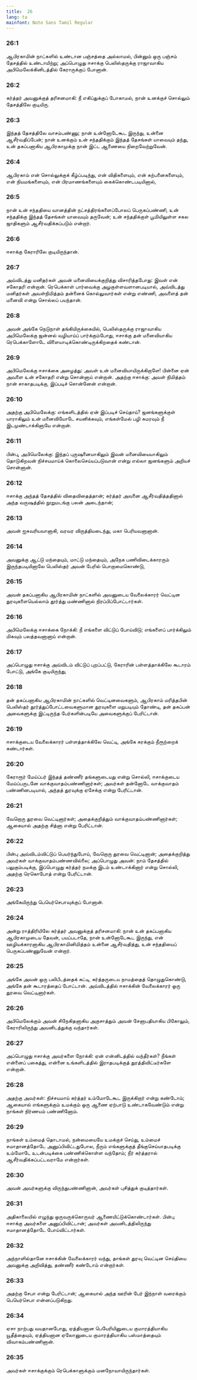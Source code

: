 ```yaml
---
title:  26
lang: ta
mainfont: Noto Sans Tamil Regular
---
```


###  26:1

ஆபிரகாமின் நாட்களில் உண்டான பஞ்சத்தை அல்லாமல், பின்னும் ஒரு பஞ்சம் தேசத்தில் உண்டாயிற்று; அப்பொழுது ஈசாக்கு பெலிஸ்தருக்கு ராஜாவாகிய அபிமெலேக்கினிடத்தில் கேராருக்குப் போனான்.

###  26:2

கர்த்தர் அவனுக்குத் தரிசனமாகி: நீ எகிப்துக்குப் போகாமல், நான் உனக்குச் சொல்லும் தேசத்திலே குடியிரு.

###  26:3

இந்தத் தேசத்திலே வாசம்பண்ணு; நான் உன்னோடேகூட இருந்து, உன்னை ஆசீர்வதிப்பேன்; நான் உனக்கும் உன் சந்ததிக்கும் இந்தத் தேசங்கள் யாவையும் தந்து, உன் தகப்பனாகிய ஆபிரகாமுக்கு நான் இட்ட ஆணையை நிறைவேற்றுவேன்.

###  26:4

ஆபிரகாம் என் சொல்லுக்குக் கீழ்ப்படிந்து, என் விதிகளையும், என் கற்பனைகளையும், என் நியமங்களையும், என் பிரமாணங்களையும் கைக்கொண்டபடியினால்,

###  26:5

நான் உன் சந்ததியை வானத்தின் நட்சத்திரங்களைப்போலப் பெருகப்பண்ணி, உன் சந்ததிக்கு இந்தத் தேசங்கள் யாவையும் தருவேன்; உன் சந்ததிக்குள் பூமியிலுள்ள சகல ஜாதிகளும் ஆசீர்வதிக்கப்படும் என்றார்.

###  26:6

ஈசாக்கு கேராரிலே குடியிருந்தான்.

###  26:7

அவ்விடத்து மனிதர்கள் அவன் மனைவியைக்குறித்து விசாரித்தபோது: இவள் என் சகோதரி என்றான். ரெபெக்காள் பார்வைக்கு அழகுள்ளவளானபடியால், அவ்விடத்து மனிதர்கள் அவள்நிமித்தம் தன்னைக் கொல்லுவார்கள் என்று எண்ணி, அவளைத் தன் மனைவி என்று சொல்லப் பயந்தான்.

###  26:8

அவன் அங்கே நெடுநாள் தங்கியிருக்கையில், பெலிஸ்தருக்கு ராஜாவாகிய அபிமெலேக்கு ஜன்னல் வழியாய்ப் பார்க்கும்போது, ஈசாக்கு தன் மனைவியாகிய ரெபெக்காளோடே விளையாடிக்கொண்டிருக்கிறதைக் கண்டான்.

###  26:9

அபிமெலேக்கு ஈசாக்கை அழைத்து: அவள் உன் மனைவியாயிருக்கிறாளே! பின்னை ஏன் அவளை உன் சகோதரி என்று சொன்னாய் என்றான். அதற்கு ஈசாக்கு: அவள் நிமித்தம் நான் சாகாதபடிக்கு, இப்படிச் சொன்னேன் என்றான்.

###  26:10

அதற்கு அபிமெலேக்கு: எங்களிடத்தில் ஏன் இப்படிச் செய்தாய்? ஜனங்களுக்குள் யாராகிலும் உன் மனைவியோடே சயனிக்கவும், எங்கள்மேல் பழி சுமரவும் நீ இடமுண்டாக்கினாயே என்றான்.

###  26:11

பின்பு, அபிமெலேக்கு: இந்தப் புருஷனையாகிலும் இவன் மனைவியையாகிலும் தொடுகிறவன் நிச்சயமாய்க் கொலைசெய்யப்படுவான் என்று எல்லா ஜனங்களும் அறியச் சொன்னான்.

###  26:12

ஈசாக்கு அந்தத் தேசத்தில் விதைவிதைத்தான்; கர்த்தர் அவனை ஆசீர்வதித்ததினால் அந்த வருஷத்தில் நூறுமடங்கு பலன் அடைந்தான்;

###  26:13

அவன் ஐசுவரியவானாகி, வரவர விருத்தியடைந்து, மகா பெரியவனானான்.

###  26:14

அவனுக்கு ஆட்டு மந்தையும், மாட்டு மந்தையும், அநேக பணிவிடைக்காரரும் இருந்தபடியினாலே பெலிஸ்தர் அவன் பேரில் பொறாமைகொண்டு,

###  26:15

அவன் தகப்பனாகிய ஆபிரகாமின் நாட்களில் அவனுடைய வேலைக்காரர் வெட்டின துரவுகளையெல்லாம் தூர்த்து மண்ணினால் நிரப்பிப்போட்டார்கள்.

###  26:16

அபிமெலேக்கு ஈசாக்கை நோக்கி: நீ எங்களை விட்டுப் போய்விடு; எங்களைப் பார்க்கிலும் மிகவும் பலத்தவனானாய் என்றான்.

###  26:17

அப்பொழுது ஈசாக்கு அவ்விடம் விட்டுப் புறப்பட்டு, கேராரின் பள்ளத்தாக்கிலே கூடாரம் போட்டு, அங்கே குடியிருந்து,

###  26:18

தன் தகப்பனாகிய ஆபிரகாமின் நாட்களில் வெட்டினவைகளும், ஆபிரகாம் மரித்தபின் பெலிஸ்தர் தூர்த்துப்போட்டவைகளுமான துரவுகளை மறுபடியும் தோண்டி, தன் தகப்பன் அவைகளுக்கு இட்டிருந்த பேர்களின்படியே அவைகளுக்குப் பேரிட்டான்.

###  26:19

ஈசாக்குடைய வேலைக்காரர் பள்ளத்தாக்கிலே வெட்டி, அங்கே சுரக்கும் நீரூற்றைக் கண்டார்கள்.

###  26:20

கேராரூர் மேய்ப்பர் இந்தத் தண்ணீர் தங்களுடையது என்று சொல்லி, ஈசாக்குடைய மேய்ப்பருடனே வாக்குவாதம்பண்ணினார்கள்; அவர்கள் தன்னோடே வாக்குவாதம் பண்ணினபடியால், அந்தத் துரவுக்கு ஏசேக்கு என்று பேரிட்டான்.

###  26:21

வேறொரு துரவை வெட்டினார்கள்; அதைக்குறித்தும் வாக்குவாதம்பண்ணினார்கள்; ஆகையால் அதற்கு சித்னா என்று பேரிட்டான்.

###  26:22

பின்பு அவ்விடம்விட்டுப் பெயர்ந்துபோய், வேறொரு துரவை வெட்டினான்; அதைக்குறித்து அவர்கள் வாக்குவாதம்பண்ணவில்லை; அப்பொழுது அவன்: நாம் தேசத்தில் பலுகும்படிக்கு, இப்பொழுது கர்த்தர் நமக்கு இடம் உண்டாக்கினார் என்று சொல்லி, அதற்கு ரெகொபோத் என்று பேரிட்டான்.

###  26:23

அங்கேயிருந்து பெயெர்செபாவுக்குப் போனான்.

###  26:24

அன்று ராத்திரியிலே கர்த்தர் அவனுக்குத் தரிசனமாகி: நான் உன் தகப்பனாகிய ஆபிரகாமுடைய தேவன், பயப்படாதே, நான் உன்னோடேகூட இருந்து, என் ஊழியக்காரனாகிய ஆபிரகாமினிமித்தம் உன்னை ஆசீர்வதித்து, உன் சந்ததியைப் பெருகப்பண்ணுவேன் என்றார்.

###  26:25

அங்கே அவன் ஒரு பலிபீடத்தைக் கட்டி, கர்த்தருடைய நாமத்தைத் தொழுதுகொண்டு, அங்கே தன் கூடாரத்தைப் போட்டான். அவ்விடத்தில் ஈசாக்கின் வேலைக்காரர் ஒரு துரவை வெட்டினார்கள்.

###  26:26

அபிமெலேக்கும் அவன் சிநேகிதனாகிய அகுசாத்தும் அவன் சேனாபதியாகிய பிகோலும், கேராரிலிருந்து அவனிடத்துக்கு வந்தார்கள்.

###  26:27

அப்பொழுது ஈசாக்கு அவர்களை நோக்கி: ஏன் என்னிடத்தில் வந்தீர்கள்? நீங்கள் என்னைப் பகைத்து, என்னை உங்களிடத்தில் இராதபடிக்குத் துரத்திவிட்டீர்களே என்றான்.

###  26:28

அதற்கு அவர்கள்: நிச்சயமாய் கர்த்தர் உம்மோடேகூட இருக்கிறார் என்று கண்டோம்; ஆகையால் எங்களுக்கும் உமக்கும் ஒரு ஆணை ஏற்பாடு உண்டாகவேண்டும் என்று நாங்கள் நிர்ணயம் பண்ணினோம்.

###  26:29

நாங்கள் உம்மைத் தொடாமல், நன்மையையே உமக்குச் செய்து, உம்மைச் சமாதானத்தோடே அனுப்பிவிட்டதுபோல, நீரும் எங்களுக்குத் தீங்குசெய்யாதபடிக்கு உம்மோடே உடன்படிக்கை பண்ணிக்கொள்ள வந்தோம்; நீர் கர்த்தரால் ஆசீர்வதிக்கப்பட்டவராமே என்றார்கள்.

###  26:30

அவன் அவர்களுக்கு விருந்துபண்ணினான், அவர்கள் புசித்துக் குடித்தார்கள்.

###  26:31

அதிகாலையில் எழுந்து ஒருவருக்கொருவர் ஆணையிட்டுக்கொண்டார்கள். பின்பு ஈசாக்கு அவர்களை அனுப்பிவிட்டான்; அவர்கள் அவனிடத்திலிருந்து சமாதானத்தோடே போய்விட்டார்கள்.

###  26:32

அந்நாளில்தானே ஈசாக்கின் வேலைக்காரர் வந்து, தாங்கள் துரவு வெட்டின செய்தியை அவனுக்கு அறிவித்து, தண்ணீர் கண்டோம் என்றார்கள்.

###  26:33

அதற்கு சேபா என்று பேரிட்டான்; ஆகையால் அந்த ஊரின் பேர் இந்நாள் வரைக்கும் பெயெர்செபா என்னப்படுகிறது.

###  26:34

ஏசா நாற்பது வயதானபோது, ஏத்தியனான பெயேரியினுடைய குமாரத்தியாகிய யூதீத்தையும், ஏத்தியனான ஏலோனுடைய குமாரத்தியாகிய பஸ்மாத்தையும் விவாகம்பண்ணினான்.

###  26:35

அவர்கள் ஈசாக்குக்கும் ரெபெக்காளுக்கும் மனநோவாயிருந்தார்கள்.

